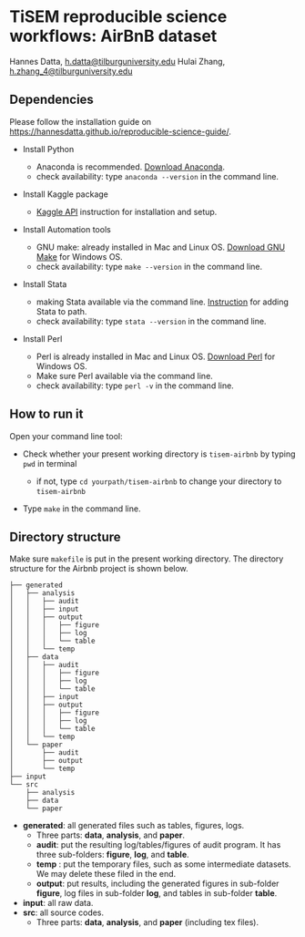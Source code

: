 # TiSEM reproducible science workflows: AirBnB dataset

Hannes Datta, h.datta@tilburguniversity.edu
Hulai Zhang, h.zhang_4@tilburguniversity.edu



## Dependencies

Please follow the installation guide on 
https://hannesdatta.github.io/reproducible-science-guide/.

- Install Python

  - Anaconda is recommended. [Download Anaconda](https://www.anaconda.com/distribution/).
  - check availability: type `anaconda --version` in the command line.
- Install Kaggle package

  - [Kaggle API](https://github.com/Kaggle/kaggle-api) instruction for installation and setup.
- Install Automation tools 
  - GNU make: already installed in Mac and Linux OS. [Download GNU Make](https://www.gnu.org/software/make/) for Windows OS.
  - check availability: type `make --version` in the command line.
- Install Stata

  - making Stata available via the command line. [Instruction](https://hannesdatta.github.io/reproducible-science-guide/setup/stata/) for adding Stata to path.
  - check availability: type `stata --version` in the command line.
- Install Perl

  - Perl is already installed in Mac and Linux OS. [Download Perl](https://www.perl.org/get.html) for Windows OS.
  - Make sure Perl available via the command line.
  - check availability: type `perl -v` in the command line.



## How to run it

Open your command line tool:

- Check whether your present working directory is  `tisem-airbnb` by typing `pwd` in terminal

  - if not, type `cd yourpath/tisem-airbnb` to change your directory to `tisem-airbnb`

- Type `make` in the command line.

  

## Directory structure

Make sure `makefile` is put in the present working directory. The directory structure for the Airbnb project  is shown below.

```text
├── generated
│   ├── analysis
│   │   ├── audit
│   │   ├── input
│   │   ├── output
│   │   │   ├── figure
│   │   │   ├── log
│   │   │   └── table
│   │   └── temp
│   ├── data
│   │   ├── audit
│   │   │   ├── figure
│   │   │   ├── log
│   │   │   └── table
│   │   ├── input
│   │   ├── output
│   │   │   ├── figure
│   │   │   ├── log
│   │   │   └── table
│   │   └── temp
│   └── paper
│       ├── audit
│       ├── output
│       └── temp
├── input
└── src
    ├── analysis
    ├── data
    └── paper
```

- **generated**: all generated files such as tables, figures, logs.
  - Three parts: **data**, **analysis**, and **paper**.
  - **audit**: put the resulting log/tables/figures of audit program. It has three sub-folders: **figure**, **log**, and **table**.
  - **temp** : put the temporary files, such as some intermediate datasets. We may delete these filed in the end.
  - **output**: put results, including the generated figures in sub-folder **figure**, log files in sub-folder **log**, and tables in sub-folder **table**.
- **input**: all raw data.
- **src**: all source codes.
  - Three parts: **data**, **analysis**, and **paper** (including tex files).




